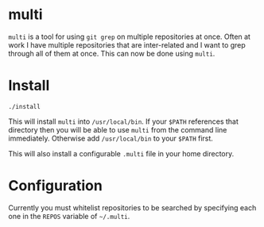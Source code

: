 # multi

`multi` is a tool for using `git grep` on multiple repositories at once. Often at work I have multiple repositories that are inter-related and I want to grep through all of them at once. This can now be done using `multi`.

# Install

`./install`

This will install `multi` into `/usr/local/bin`. If your `$PATH` references that directory then you will be able to use `multi` from the command line immediately. Otherwise add `/usr/local/bin` to your `$PATH` first.

This will also install a configurable `.multi` file in your home directory.

# Configuration

Currently you must whitelist repositories to be searched by specifying each one in the `REPOS` variable of `~/.multi`.
